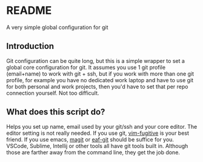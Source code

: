 # README

A very simple global configuration for git

## Introduction

Git configuration can be quite long, but this is a simple wrapper to set a
global core configuration for git. It assumes you use 1 git profile
(email+name) to work with git + ssh, but  if you work with more than one
git profile, for example you have no dedicated work laptop and have to
use git for both personal and work projects, then you'd have to set that
per repo connection yourself. Not too difficult.

## What does this script do?

Helps you set up name, email used by your git/ssh and your core editor.
The editor setting is not really needed. If you use git,
[vim-fugitive](https://github.com/tpope/vim-fugitive) is your best
friend. If you use emacs, [magit](https://magit.vc/) or
[eaf-git](https://github.com/emacs-eaf/eaf-git) should be suffice for
you. VSCode, Sublime, Intellij or other tools all have git tools built
in. Although those are farther away from the command line, they get the
job done.
